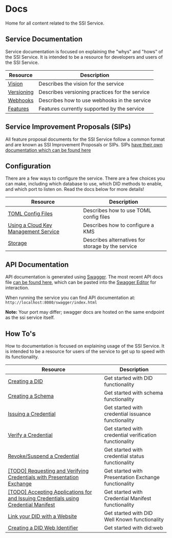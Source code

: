 # Docs

Home for all content related to the SSI Service.

## Service Documentation

Service documentation is focused on explaining the "whys" and "hows" of the SSI Service. It is intended to be a
resource for developers and users of the SSI Service.

| Resource                                                                                     | Description                                       |
|----------------------------------------------------------------------------------------------|---------------------------------------------------|
| [Vision](https://github.com/TBD54566975/ssi-service/blob/main/doc/service/vision.md)         | Describes the vision for the service              |
| [Versioning](https://github.com/TBD54566975/ssi-service/blob/main/doc/service/versioning.md) | Describes versioning practices for the service    |
| [Webhooks](https://github.com/TBD54566975/ssi-service/blob/main/doc/service/webhook.md)      | Describes how to use webhooks in the service      |
| [Features](https://github.com/TBD54566975/ssi-service/blob/main/doc/service/features.md)     | Features currently supported by the service       |

## Service Improvement Proposals (SIPs)

All feature proposal documents for the SSI Service follow a common format and are known as SSI Improvement Proposals or
SIPs. SIPs [have their own documentation which can be found here](https://github.com/TBD54566975/ssi-service/blob/main/doc/sip/README.md)

## Configuration

There are a few ways to configure the service. There are a few choices you can make, including which database to use,
which DID methods to enable, and which port to listen on. Read the docs below for more details!

| Resource                                                                                                   | Description                            |
|------------------------------------------------------------------------------------------------------------|----------------------------------------|
| [TOML Config Files](https://github.com/TBD54566975/ssi-service/blob/main/doc/config/toml.md)                   | Describes how to use TOML config files |
| [Using a Cloud Key Management Service](https://github.com/TBD54566975/ssi-service/blob/main/doc/config/kms.md) | Describes how to configure a KMS       |
| [Storage](https://github.com/TBD54566975/ssi-service/blob/main/doc/service/storage.md)       | Describes alternatives for storage by the service |

## API Documentation

API documentation is generated using [Swagger](https://swagger.io/). The most recent API docs file [can be found here](./swagger.yaml), which can be pasted into the [Swagger Editor](https://editor.swagger.io/) for interaction.

When running the service you can find API documentation at: `http://localhost:8080/swagger/index.html`

**Note:** Your port may differ; swagger docs are hosted on the same endpoint as the ssi service itself.

## How To's

How to documentation is focused on explaining usage of the SSI Service. It is intended to be a resource for users of
the service to get up to speed with its functionality.

| Resource                                                                                                                                     | Description                                            |
|----------------------------------------------------------------------------------------------------------------------------------------------|--------------------------------------------------------|
| [Creating a DID](https://github.com/TBD54566975/ssi-service/blob/main/doc/howto/credential.md)                                               | Get started with DID functionality                     |
| [Creating a Schema](https://github.com/TBD54566975/ssi-service/blob/main/doc/howto/schema.md)                                                | Get started with schema functionality                  |
| [Issuing a Credential](https://github.com/TBD54566975/ssi-service/blob/main/doc/howto/credential.md)                                         | Get started with credential issuance functionality     |
| [Verify a Credential](https://github.com/TBD54566975/ssi-service/blob/main/doc/howto/verification.md)                                        | Get started with credential verification functionality |
| [Revoke/Suspend a Credential](https://github.com/TBD54566975/ssi-service/blob/main/doc/howto/status.md)                                      | Get started with credential status functionality       |
| [[TODO] Requesting and Verifying Credentials with Presentation Exchange](https://github.com/TBD54566975/ssi-service/issues/606)              | Get started with Presentation Exchange functionality   |
| [[TODO] Accepting Applications for and Issuing Credentials using Credential Manifest](https://github.com/TBD54566975/ssi-service/issues/606) | Get started with Credential Manifest functionality     |
| [Link your DID with a Website](./howto/wellknown.md)                                                                                         | Get started with DID Well Known functionality          |
| [Creating a DID Web Identifier](./howto/didweb.md)                                                                                           | Get started with did:web                               |



